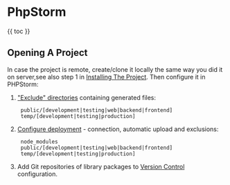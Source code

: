 # PhpStorm

{{ toc }}

## Opening A Project

In case the project is remote, create/clone it locally the same way you did it on server,see also step 1 in [Installing The Project](installation.html#installing-the-project). Then configure it in PHPStorm:

1. ["Exclude" directories](https://www.jetbrains.com/help/phpstorm/configuring-folders-within-a-content-root.html) containing generated files:

        public/[development|testing|web|backend|frontend]
        temp/[development|testing|production]

2. [Configure deployment](https://www.jetbrains.com/help/phpstorm/configuring-synchronization-with-a-remote-host.html) - connection, automatic upload and exclusions:

        node_modules
        public/[development|testing|web|backend|frontend]
        temp/[development|testing|production]

3. Add Git repositories of library packages to [Version Control](https://www.jetbrains.com/help/phpstorm/settings-version-control.html) configuration.

